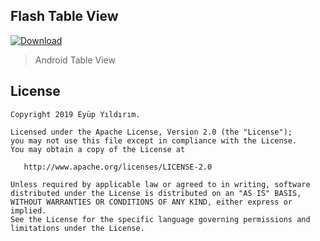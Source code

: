 ## Flash Table View
[ ![Download](https://api.bintray.com/packages/flashtableview/maven/FlashTableView/images/download.svg) ](https://bintray.com/flashtableview/maven/FlashTableView/_latestVersion)


> Android Table View



License
--------


    Copyright 2019 Eyüp Yıldırım.

    Licensed under the Apache License, Version 2.0 (the "License");
    you may not use this file except in compliance with the License.
    You may obtain a copy of the License at

       http://www.apache.org/licenses/LICENSE-2.0

    Unless required by applicable law or agreed to in writing, software
    distributed under the License is distributed on an "AS IS" BASIS,
    WITHOUT WARRANTIES OR CONDITIONS OF ANY KIND, either express or implied.
    See the License for the specific language governing permissions and
    limitations under the License.



